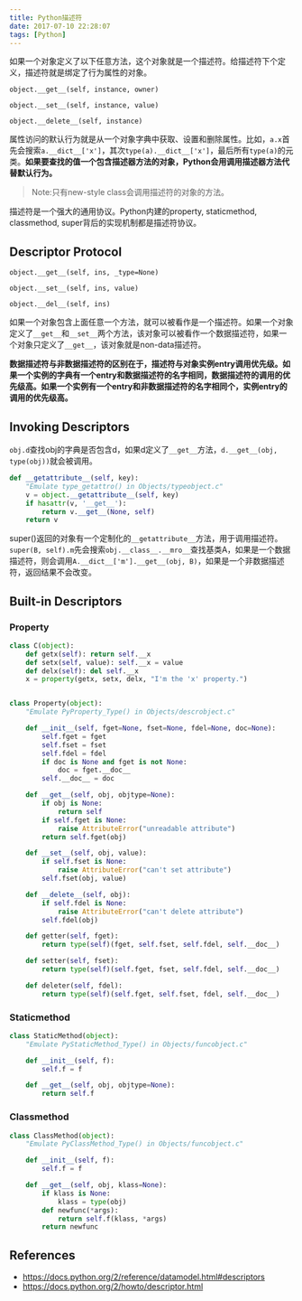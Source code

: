 ```yaml
---
title: Python描述符
date: 2017-07-10 22:28:07
tags: [Python]
---
```


如果一个对象定义了以下任意方法，这个对象就是一个描述符。给描述符下个定义，描述符就是绑定了行为属性的对象。

`object.__get__(self, instance, owner)`

`object.__set__(self, instance, value)`

`object.__delete__(self, instance)`

属性访问的默认行为就是从一个对象字典中获取、设置和删除属性。比如，`a.x`首先会搜索`a.__dict__['x']`，其次`type(a).__dict__['x']`，最后所有`type(a)`的元类。**如果要查找的值一个包含描述器方法的对象，Python会用调用描述器方法代替默认行为。**

> Note:只有new-style class会调用描述符的对象的方法。

描述符是一个强大的通用协议。Python内建的property, staticmethod, classmethod, super背后的实现机制都是描述符协议。

## Descriptor Protocol

`object.__get__(self, ins, _type=None)`

`object.__set__(self, ins, value)`

`object.__del__(self, ins)`

如果一个对象包含上面任意一个方法，就可以被看作是一个描述符。如果一个对象定义了`__get__`和`__set__`两个方法，该对象可以被看作一个数据描述符，如果一个对象只定义了`__get__`，该对象就是non-data描述符。

**数据描述符与非数据描述符的区别在于，描述符与对象实例entry调用优先级。如果一个实例的字典有一个entry和数据描述符的名字相同，数据描述符的调用的优先级高。如果一个实例有一个entry和非数据描述符的名字相同个，实例entry的调用的优先级高。**

## Invoking Descriptors

`obj.d`查找obj的字典是否包含d，如果d定义了`__get__`方法，`d.__get__(obj, type(obj))`就会被调用。

```python
def __getattribute__(self, key):
    "Emulate type_getattro() in Objects/typeobject.c"
    v = object.__getattribute__(self, key)
    if hasattr(v, '__get__'):
        return v.__get__(None, self)
    return v
```

super()返回的对象有一个定制化的`__getattribute__`方法，用于调用描述符。`super(B, self).m`先会搜索`obj.__class__.__mro__`查找基类A，如果是一个数据描述符，则会调用`A.__dict__['m'].__get__(obj, B)`，如果是一个非数据描述符，返回结果不会改变。

## Built-in Descriptors

### Property

```python
class C(object):
    def getx(self): return self.__x
    def setx(self, value): self.__x = value
    def delx(self): del self.__x
    x = property(getx, setx, delx, "I'm the 'x' property.")


class Property(object):
    "Emulate PyProperty_Type() in Objects/descrobject.c"

    def __init__(self, fget=None, fset=None, fdel=None, doc=None):
        self.fget = fget
        self.fset = fset
        self.fdel = fdel
        if doc is None and fget is not None:
            doc = fget.__doc__
        self.__doc__ = doc

    def __get__(self, obj, objtype=None):
        if obj is None:
            return self
        if self.fget is None:
            raise AttributeError("unreadable attribute")
        return self.fget(obj)

    def __set__(self, obj, value):
        if self.fset is None:
            raise AttributeError("can't set attribute")
        self.fset(obj, value)

    def __delete__(self, obj):
        if self.fdel is None:
            raise AttributeError("can't delete attribute")
        self.fdel(obj)

    def getter(self, fget):
        return type(self)(fget, self.fset, self.fdel, self.__doc__)

    def setter(self, fset):
        return type(self)(self.fget, fset, self.fdel, self.__doc__)

    def deleter(self, fdel):
        return type(self)(self.fget, self.fset, fdel, self.__doc__)
```

### Staticmethod

```python
class StaticMethod(object):
    "Emulate PyStaticMethod_Type() in Objects/funcobject.c"

    def __init__(self, f):
        self.f = f

    def __get__(self, obj, objtype=None):
        return self.f
```

### Classmethod

```python
class ClassMethod(object):
    "Emulate PyClassMethod_Type() in Objects/funcobject.c"

    def __init__(self, f):
        self.f = f

    def __get__(self, obj, klass=None):
        if klass is None:
            klass = type(obj)
        def newfunc(*args):
            return self.f(klass, *args)
        return newfunc
```

## References

- <https://docs.python.org/2/reference/datamodel.html#descriptors>
- <https://docs.python.org/2/howto/descriptor.html>